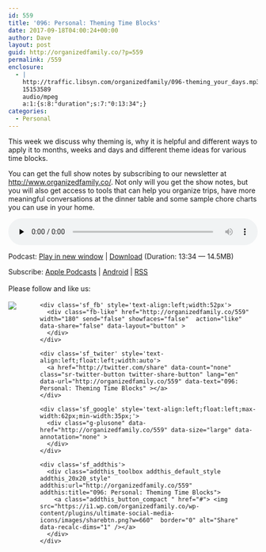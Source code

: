 ```yaml
---
id: 559
title: '096: Personal: Theming Time Blocks'
date: 2017-09-18T04:00:24+00:00
author: Dave
layout: post
guid: http://organizedfamily.co/?p=559
permalink: /559
enclosure:
  - |
    http://traffic.libsyn.com/organizedfamily/096-theming_your_days.mp3
    15153589
    audio/mpeg
    a:1:{s:8:"duration";s:7:"0:13:34";}
categories:
  - Personal
---
```

This week we discuss why theming is, why it is helpful and different ways to apply it to months, weeks and days and different theme ideas for various time blocks.

You can get the full show notes by subscribing to our newsletter at <http://www.organizedfamily.co/>. Not only will you get the show notes, but you will also get access to tools that can help you organize trips, have more meaningful conversations at the dinner table and some sample chore charts you can use in your home.

<div class="powerpress_player" id="powerpress_player_5417">
  <audio class="wp-audio-shortcode" id="audio-559-97" preload="none" style="width: 100%;" controls="controls"><source type="audio/mpeg" src="http://traffic.libsyn.com/organizedfamily/096-theming_your_days.mp3?_=97" /><a href="http://traffic.libsyn.com/organizedfamily/096-theming_your_days.mp3">http://traffic.libsyn.com/organizedfamily/096-theming_your_days.mp3</a></audio>
</div>

<p class="powerpress_links powerpress_links_mp3">
  Podcast: <a href="http://traffic.libsyn.com/organizedfamily/096-theming_your_days.mp3" class="powerpress_link_pinw" target="_blank" title="Play in new window" onclick="return powerpress_pinw('http://organizedfamily.co/?powerpress_pinw=559-podcast');" rel="nofollow">Play in new window</a> | <a href="http://traffic.libsyn.com/organizedfamily/096-theming_your_days.mp3" class="powerpress_link_d" title="Download" rel="nofollow" download="096-theming_your_days.mp3">Download</a> (Duration: 13:34 &#8212; 14.5MB)
</p>

<p class="powerpress_links powerpress_subscribe_links">
  Subscribe: <a href="https://itunes.apple.com/us/podcast/organized-family/id1047979605?mt=2&ls=1#episodeGuid=http%3A%2F%2Forganizedfamily.co%2F%3Fp%3D559" class="powerpress_link_subscribe powerpress_link_subscribe_itunes" title="Subscribe on Apple Podcasts" rel="nofollow">Apple Podcasts</a> | <a href="http://subscribeonandroid.com/organizedfamily.co/feed/podcast" class="powerpress_link_subscribe powerpress_link_subscribe_android" title="Subscribe on Android" rel="nofollow">Android</a> | <a href="http://organizedfamily.co/feed/podcast" class="powerpress_link_subscribe powerpress_link_subscribe_rss" title="Subscribe via RSS" rel="nofollow">RSS</a>
</p>

<div class='sfsi_Sicons' style='width: 100%; display: inline-block; vertical-align: middle; text-align:left'>
  <div style='margin:0px 8px 0px 0px; line-height: 24px'>
    <span>Please follow and like us:</span>
  </div>
  
  <div class='sfsi_socialwpr'>
    <div class='sf_subscrbe' style='text-align:left;float:left;width:64px'>
      <a href="http://www.specificfeeds.com/widget/emailsubscribe/MTc5ODgx/OA==/" target="_blank"><img src="https://i2.wp.com/organizedfamily.co/wp-content/plugins/ultimate-social-media-icons/images/follow_subscribe.png?w=660" data-recalc-dims="1" /></a>
    </div>
    
    <div class='sf_fb' style='text-align:left;width:52px'>
      <div class="fb-like" href="http://organizedfamily.co/559" width="180" send="false" showfaces="false"  action="like" data-share="false" data-layout="button" >
      </div>
    </div>
    
    <div class='sf_twiter' style='text-align:left;float:left;width:auto'>
      <a href="http://twitter.com/share" data-count="none" class="sr-twitter-button twitter-share-button" lang="en" data-url="http://organizedfamily.co/559" data-text="096: Personal: Theming Time Blocks" ></a>
    </div>
    
    <div class='sf_google' style='text-align:left;float:left;max-width:62px;min-width:35px;'>
      <div class="g-plusone" data-href="http://organizedfamily.co/559" data-size="large" data-annotation="none" >
      </div>
    </div>
    
    <div class='sf_addthis'>
      <div class="addthis_toolbox addthis_default_style addthis_20x20_style" addthis:url="http://organizedfamily.co/559" addthis:title="096: Personal: Theming Time Blocks">
        <a class="addthis_button_compact " href="#"> <img src="https://i1.wp.com/organizedfamily.co/wp-content/plugins/ultimate-social-media-icons/images/sharebtn.png?w=660"  border="0" alt="Share" data-recalc-dims="1" /></a>
      </div>
    </div>
  </div>
</div>